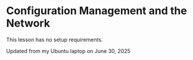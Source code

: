 # Configuration Management and the Network
This lesson has no setup requirements.

Updated from my Ubuntu laptop on June 30, 2025